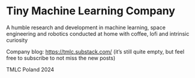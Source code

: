 # Tiny Machine Learning Company

A humble research and development in machine learning, space engineering and robotics conducted at home with coffee, lofi and intrinsic curiosity

Company blog: https://tmlc.substack.com/ (it’s still quite empty, but feel free to subscribe to not miss the new posts)

TMLC Poland 2024